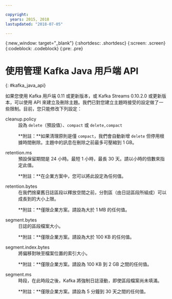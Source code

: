 ```yaml
---

copyright:
  years: 2015, 2018
lastupdated: "2018-07-05"

---
```


{:new_window: target="_blank"}
{:shortdesc: .shortdesc}
{:screen: .screen}
{:codeblock: .codeblock}
{:pre: .pre}

# 使用管理 Kafka Java 用戶端 API
{: #kafka_java_api}


<!-- 
17/10/17 - Karen: following info duplicated at messagehub108
 -->

如果您使用 Kafka 用戶端 0.11 或更新版本，或 Kafka Streams 0.10.2.0 或更新版本，可以使用 API 來建立及刪除主題。我們已對您建立主題時接受的設定做了一些限制。目前，您只能修改下列設定：

<dl>
<dt>cleanup.policy</dt>
<dd>設為 <code>delete</code>（預設值）、<code>compact</code> 或 <code>delete,compact</code>
<p>**附註：**如果清理原則是僅 <code>compact</code>，我們會自動新增 <code>delete</code> 但停用根據時間刪除。主題中的訊息在刪除之前最多可壓縮到 1 GB。</p>
</dd>

<dt>retention.ms</dt>
<dd>預設保留期間是 24 小時。最短 1 小時，最長 30 天。請以小時的倍數來指定此值。



<p>**附註：**在企業方案中，您可以將此設定為任何值。</p>
</dd>

<dt>retention.bytes</dt>
<dd>在我們捨棄舊日誌區段以釋放空間之前，分割區（由日誌區段所組成）可以成長到的大小上限。

<p>**附註：**僅限企業方案。請設為大於 1 MB 的任何值。</p>
</dd>

<dt>segment.bytes</dt>
<dd>日誌的區段檔案大小。

<p>**附註：**僅限企業方案。請設為大於 100 KB 的任何值。</p>
</dd>

<dt>segment.index.bytes</dt>
<dd>將偏移對映至檔案位置的索引大小。 

<p>**附註：**僅限企業方案。請設為 100 KB 到 2 GB 之間的任何值。</p>
</dd>

<dt>segment.ms</dt>
<dd>時段，在此時段之後，Kafka 將強制日誌滾動，即使區段檔案尚未填滿。 

<p>**附註：**僅限企業方案。請設為 5 分鐘到 30 天之間的任何值。</p>
</dd>
</dl>

